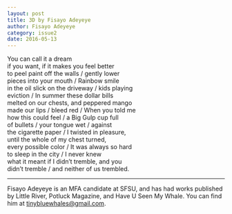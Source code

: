 ```yaml
---
layout: post
title: 3D by Fisayo Adeyeye
author: Fisayo Adeyeye
category: issue2
date: 2016-05-13
---
```


You can call it a dream <br>
if you want, if it makes you feel better <br>
to peel paint off the walls / gently lower <br>
pieces into your mouth /  Rainbow smile <br>
in the oil slick on the driveway / kids playing <br>
eviction / In summer these dollar bills <br>
melted on our chests, and peppered mango <br>
made our lips / bleed red / When you told me <br>
how this could feel / a Big Gulp cup full <br>
of bullets / your tongue wet / against <br>
the cigarette paper / I twisted in pleasure, <br>
until the whole of my chest turned, <br>
every possible color / It was always so hard <br>
to sleep in the city / I never knew <br>
what it meant  if I didn’t tremble, and you <br>
didn’t tremble / and neither of us trembled.<br>

___

Fisayo Adeyeye is an MFA candidate at SFSU, and has had works published by Little River, Potluck Magazine, and Have U Seen My Whale. You can find him at tinybluewhales@gmail.com.
